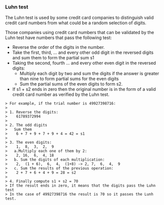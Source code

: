 ### Luhn test

The Luhn test is used by some credit card companies to distinguish valid credit card numbers from what could be a random selection of digits.

Those companies using credit card numbers that can be validated by the Luhn test have numbers that pass the following test:

* Reverse the order of the digits in the number.
* Take the first, third, ... and every other odd digit in the reversed digits and sum them to form the partial sum s1
* Taking the second, fourth ... and every other even digit in the reversed digits:
    *  Multiply each digit by two and sum the digits if the answer is greater than nine to form partial sums for the even digits
    * Sum the partial sums of the even digits to form s2.
* If s1 + s2 ends in zero then the original number is in the form of a valid credit card number as verified by the Luhn test.

```
> For example, if the trial number is 49927398716:
>
> 1. Reverse the digits:
>    61789372994
>
> 2. The odd digits
>   Sum them
>    6 + 7 + 9 + 7 + 9 + 4 = 42 = s1
>
> 3. The even digits:
>    1,  8,  3,  2,  9
>   a.Multiply each one of them by 2:
>    2, 16,  6,  4, 18
>   b. Sum the digits of each multiplication:
>    2,  (1 + 6),  6,  4,  (1+8) -> 2, 7,  6,  4,  9
>   c. Sum the results of the previous operation:
>    2 + 7 + 6 + 4 + 9 = 28 = s2
>
> 4. Finally compute s1 + s2 = 70
> If the result ends in zero, it means that the digits pass the Luhn test
> In the case of 49927398716 the result is 70 so it passes the Lunh test.